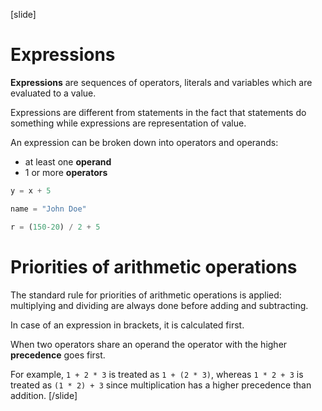 [slide]
# Expressions
**Expressions** are sequences of operators, literals and variables which are evaluated to a value.

Expressions are different from statements in the fact that statements do something while expressions are representation of value. 

An expression can be broken down into operators and operands:
  * at least one **operand**
  * 1 or more **operators**

```python
y = x + 5
```

```python
name = "John Doe"
```

```python
r = (150-20) / 2 + 5
```

# Priorities of arithmetic operations
The standard rule for priorities of arithmetic operations is applied: multiplying and dividing are always done before adding and subtracting. 

In case of an expression in brackets, it is calculated first.

When two operators share an operand the operator with the higher **precedence** goes first. 

For example, `1 + 2 * 3` is treated as `1 + (2 * 3)`, whereas `1 * 2 + 3` is treated as `(1 * 2) + 3` since multiplication has a higher precedence than addition.
[/slide]